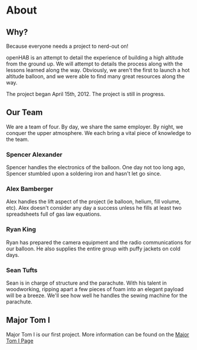 # About

## Why?

Because everyone needs a project to nerd-out on!

openHAB is an attempt to detail the experience of building a high altitude from the ground up. We will attempt to details the process along with the lessons learned along the way. Obviously, we aren't the first to launch a hot altitude balloon, and we were able to find many great resources along the way.

The project began April 15th, 2012. The project is still in progress.

## Our Team

We are a team of four. By day, we share the same employer. By night, we conquer the upper atmosphere. We each bring a vital piece of knowledge to the team.

### Spencer Alexander

Spencer handles the electronics of the balloon. One day not too long ago, Spencer stumbled upon a soldering iron and hasn't let go since.

### Alex Bamberger

Alex handles the lift aspect of the project (ie balloon, helium, fill volume, etc). Alex doesn't consider any day a success unless he fills at least two spreadsheets full of gas law equations.

### Ryan King

Ryan has prepared the camera equipment and the radio communications for our balloon. He also supplies the entire group with puffy jackets on cold days.

### Sean Tufts

Sean is in charge of structure and the parachute. With his talent in woodworking, ripping apart a few pieces of foam into an elegant payload will be a breeze. We'll see how well he handles the sewing machine for the parachute.

## Major Tom I

Major Tom I is our first project. More information can be found on the [Major Tom I Page](/resources/major-tom-i)

